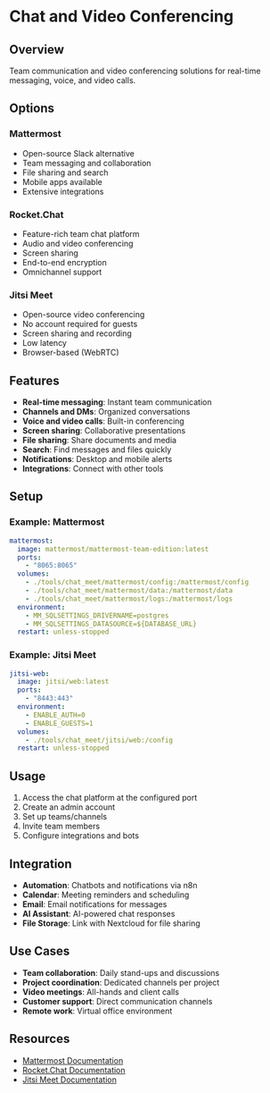 # Chat and Video Conferencing

## Overview

Team communication and video conferencing solutions for real-time messaging, voice, and video calls.

## Options

### Mattermost
- Open-source Slack alternative
- Team messaging and collaboration
- File sharing and search
- Mobile apps available
- Extensive integrations

### Rocket.Chat
- Feature-rich team chat platform
- Audio and video conferencing
- Screen sharing
- End-to-end encryption
- Omnichannel support

### Jitsi Meet
- Open-source video conferencing
- No account required for guests
- Screen sharing and recording
- Low latency
- Browser-based (WebRTC)

## Features

- **Real-time messaging**: Instant team communication
- **Channels and DMs**: Organized conversations
- **Voice and video calls**: Built-in conferencing
- **Screen sharing**: Collaborative presentations
- **File sharing**: Share documents and media
- **Search**: Find messages and files quickly
- **Notifications**: Desktop and mobile alerts
- **Integrations**: Connect with other tools

## Setup

### Example: Mattermost

```yaml
mattermost:
  image: mattermost/mattermost-team-edition:latest
  ports:
    - "8065:8065"
  volumes:
    - ./tools/chat_meet/mattermost/config:/mattermost/config
    - ./tools/chat_meet/mattermost/data:/mattermost/data
    - ./tools/chat_meet/mattermost/logs:/mattermost/logs
  environment:
    - MM_SQLSETTINGS_DRIVERNAME=postgres
    - MM_SQLSETTINGS_DATASOURCE=${DATABASE_URL}
  restart: unless-stopped
```

### Example: Jitsi Meet

```yaml
jitsi-web:
  image: jitsi/web:latest
  ports:
    - "8443:443"
  environment:
    - ENABLE_AUTH=0
    - ENABLE_GUESTS=1
  volumes:
    - ./tools/chat_meet/jitsi/web:/config
  restart: unless-stopped
```

## Usage

1. Access the chat platform at the configured port
2. Create an admin account
3. Set up teams/channels
4. Invite team members
5. Configure integrations and bots

## Integration

- **Automation**: Chatbots and notifications via n8n
- **Calendar**: Meeting reminders and scheduling
- **Email**: Email notifications for messages
- **AI Assistant**: AI-powered chat responses
- **File Storage**: Link with Nextcloud for file sharing

## Use Cases

- **Team collaboration**: Daily stand-ups and discussions
- **Project coordination**: Dedicated channels per project
- **Video meetings**: All-hands and client calls
- **Customer support**: Direct communication channels
- **Remote work**: Virtual office environment

## Resources

- [Mattermost Documentation](https://docs.mattermost.com/)
- [Rocket.Chat Documentation](https://docs.rocket.chat/)
- [Jitsi Meet Documentation](https://jitsi.github.io/handbook/)
